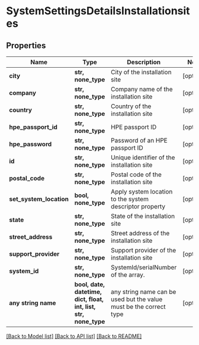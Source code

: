 # SystemSettingsDetailsInstallationsites


## Properties
Name | Type | Description | Notes
------------ | ------------- | ------------- | -------------
**city** | **str, none_type** | City of the installation site | [optional] 
**company** | **str, none_type** | Company name of the installation site | [optional] 
**country** | **str, none_type** | Country of the installation site | [optional] 
**hpe_passport_id** | **str, none_type** | HPE passport ID | [optional] 
**hpe_password** | **str, none_type** | Password of an HPE passport ID | [optional] 
**id** | **str, none_type** | Unique identifier of the installation site | [optional] 
**postal_code** | **str, none_type** | Postal code of the installation site | [optional] 
**set_system_location** | **bool, none_type** | Apply system location to the system descriptor property | [optional] 
**state** | **str, none_type** | State of the installation site | [optional] 
**street_address** | **str, none_type** | Street address of the installation site | [optional] 
**support_provider** | **str, none_type** | Support provider of the installation site | [optional] 
**system_id** | **str, none_type** | SystemId/serialNumber of the array. | [optional] 
**any string name** | **bool, date, datetime, dict, float, int, list, str, none_type** | any string name can be used but the value must be the correct type | [optional]

[[Back to Model list]](../README.md#documentation-for-models) [[Back to API list]](../README.md#documentation-for-api-endpoints) [[Back to README]](../README.md)


